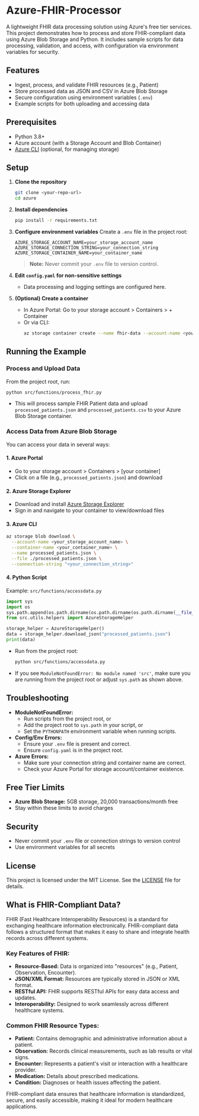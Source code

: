 # Azure-FHIR-Processor

A lightweight FHIR data processing solution using Azure's free tier services. This project demonstrates how to process and store FHIR-compliant data using Azure Blob Storage and Python. It includes sample scripts for data processing, validation, and access, with configuration via environment variables for security.

## Features
- Ingest, process, and validate FHIR resources (e.g., Patient)
- Store processed data as JSON and CSV in Azure Blob Storage
- Secure configuration using environment variables (`.env`)
- Example scripts for both uploading and accessing data

## Prerequisites
- Python 3.8+
- Azure account (with a Storage Account and Blob Container)
- [Azure CLI](https://docs.microsoft.com/en-us/cli/azure/install-azure-cli) (optional, for managing storage)

## Setup

1. **Clone the repository**
   ```bash
   git clone <your-repo-url>
   cd azure
   ```

2. **Install dependencies**
   ```bash
   pip install -r requirements.txt
   ```

3. **Configure environment variables**
   Create a `.env` file in the project root:
   ```env
   AZURE_STORAGE_ACCOUNT_NAME=your_storage_account_name
   AZURE_STORAGE_CONNECTION_STRING=your_connection_string
   AZURE_STORAGE_CONTAINER_NAME=your_container_name
   ```
   > **Note:** Never commit your `.env` file to version control.

4. **Edit `config.yaml` for non-sensitive settings**
   - Data processing and logging settings are configured here.

5. **(Optional) Create a container**
   - In Azure Portal: Go to your storage account > Containers > + Container
   - Or via CLI:
     ```bash
     az storage container create --name fhir-data --account-name <your_storage_account_name>
     ```

## Running the Example

### **Process and Upload Data**
From the project root, run:
```bash
python src/functions/process_fhir.py
```
- This will process sample FHIR Patient data and upload `processed_patients.json` and `processed_patients.csv` to your Azure Blob Storage container.

### **Access Data from Azure Blob Storage**
You can access your data in several ways:

#### **1. Azure Portal**
- Go to your storage account > Containers > [your container]
- Click on a file (e.g., `processed_patients.json`) and download

#### **2. Azure Storage Explorer**
- Download and install [Azure Storage Explorer](https://azure.microsoft.com/en-us/products/storage/storage-explorer/)
- Sign in and navigate to your container to view/download files

#### **3. Azure CLI**
```bash
az storage blob download \
  --account-name <your_storage_account_name> \
  --container-name <your_container_name> \
  --name processed_patients.json \
  --file ./processed_patients.json \
  --connection-string "<your_connection_string>"
```

#### **4. Python Script**
Example: `src/functions/accessdata.py`
```python
import sys
import os
sys.path.append(os.path.dirname(os.path.dirname(os.path.dirname(__file__))))
from src.utils.helpers import AzureStorageHelper

storage_helper = AzureStorageHelper()
data = storage_helper.download_json("processed_patients.json")
print(data)
```
- Run from the project root:
  ```bash
  python src/functions/accessdata.py
  ```
- If you see `ModuleNotFoundError: No module named 'src'`, make sure you are running from the project root or adjust `sys.path` as shown above.

## Troubleshooting
- **ModuleNotFoundError:**
  - Run scripts from the project root, or
  - Add the project root to `sys.path` in your script, or
  - Set the `PYTHONPATH` environment variable when running scripts.
- **Config/Env Errors:**
  - Ensure your `.env` file is present and correct.
  - Ensure `config.yaml` is in the project root.
- **Azure Errors:**
  - Make sure your connection string and container name are correct.
  - Check your Azure Portal for storage account/container existence.

## Free Tier Limits
- **Azure Blob Storage:** 5GB storage, 20,000 transactions/month free
- Stay within these limits to avoid charges

## Security
- Never commit your `.env` file or connection strings to version control
- Use environment variables for all secrets

## License
This project is licensed under the MIT License. See the [LICENSE](LICENSE) file for details.

## What is FHIR-Compliant Data?

FHIR (Fast Healthcare Interoperability Resources) is a standard for exchanging healthcare information electronically. FHIR-compliant data follows a structured format that makes it easy to share and integrate health records across different systems.

### Key Features of FHIR:
- **Resource-Based:** Data is organized into "resources" (e.g., Patient, Observation, Encounter).
- **JSON/XML Format:** Resources are typically stored in JSON or XML format.
- **RESTful API:** FHIR supports RESTful APIs for easy data access and updates.
- **Interoperability:** Designed to work seamlessly across different healthcare systems.

### Common FHIR Resource Types:
- **Patient:** Contains demographic and administrative information about a patient.
- **Observation:** Records clinical measurements, such as lab results or vital signs.
- **Encounter:** Represents a patient's visit or interaction with a healthcare provider.
- **Medication:** Details about prescribed medications.
- **Condition:** Diagnoses or health issues affecting the patient.

FHIR-compliant data ensures that healthcare information is standardized, secure, and easily accessible, making it ideal for modern healthcare applications. 